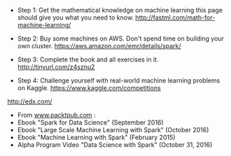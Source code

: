 * Step 1: Get the mathematical knowledge on machine learning this page should give you what you need to know. http://fastml.com/math-for-machine-learning/

* Step 2: Buy some machines on AWS. Don't spend time on building your own cluster. https://aws.amazon.com/emr/details/spark/

* Step 3: Complete the book and all exercises in it. http://tinyurl.com/z4sznu2

* Step 4: Challenge yourself with real-world machine learning problems on Kaggle. https://www.kaggle.com/competitions

http://edx.com/


* From www.packtpub.com :
* Ebook "Spark for Data Science" (September 2016)
* Ebook "Large Scale Machine Learning with Spark" (October 2016)
* Ebook "Machine Learning with Spark" (February 2015)
* Alpha Program Video "Data Science with Spark" (October 31, 2016)


